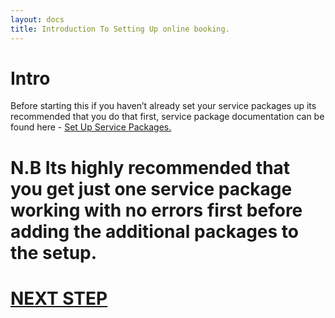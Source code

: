 ```yaml
---
layout: docs
title: Introduction To Setting Up online booking.
---
```

# Intro 
Before starting this if you haven’t already set your service packages up its recommended that you do that first, 
service package documentation can be found here - [Set Up Service Packages.](https://docs.garagehive.co.uk/docs/garagehive-service-packages.html)

# N.B Its highly recommended that you get just one service package working with no errors first before adding the additional packages to the setup. 

# [NEXT STEP](https://docs.garagehive.co.uk/docs/garagehive-onlinebooking-setup.html)
